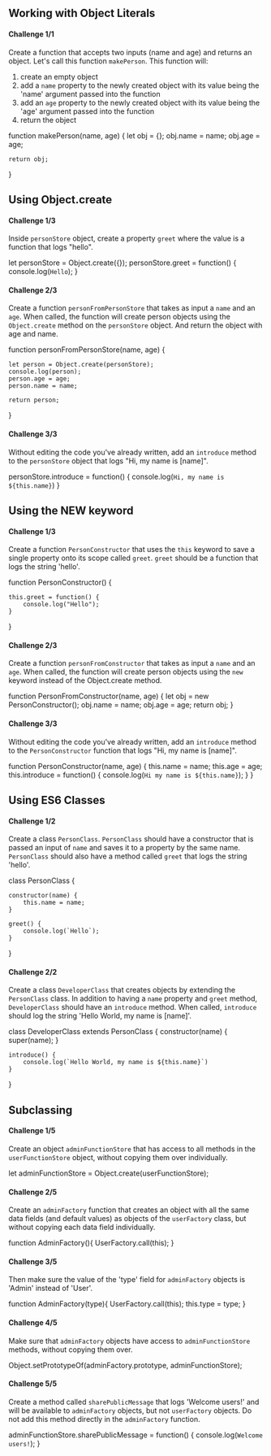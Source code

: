 ## Working with Object Literals

#### Challenge 1/1

Create a function that accepts two inputs (name and age) and returns an object. Let's call this function `makePerson`. This function will:

1. create an empty object
2. add a `name` property to the newly created object with its value being the 'name' argument passed into the function
3. add an `age` property to the newly created object with its value being the 'age' argument passed into the function
4. return the object

function makePerson(name, age) {
    let obj = {};
    obj.name = name;
    obj.age = age;

    return obj;
}


## Using Object.create

#### Challenge 1/3

Inside `personStore` object, create a property `greet` where the value is a function that logs "hello".

let personStore = Object.create({});
personStore.greet = function() {
    console.log(`Hello`);
}

#### Challenge 2/3

Create a function `personFromPersonStore` that takes as input a `name` and an `age`. When called, the function will create person objects using the `Object.create` method on the `personStore` object. And return the object with age and name.

function personFromPersonStore(name, age) {

    let person = Object.create(personStore);
    console.log(person);
    person.age = age;
    person.name = name;

    return person;
}


#### Challenge 3/3

Without editing the code you've already written, add an `introduce` method to the `personStore` object that logs "Hi, my name is [name]".

personStore.introduce = function() {
    console.log(`Hi, my name is ${this.name}`)
}

## Using the NEW keyword

#### Challenge 1/3

Create a function `PersonConstructor` that uses the `this` keyword to save a single property onto its scope called `greet`. `greet` should be a function that logs the string 'hello'.

function PersonConstructor() {

    this.greet = function() {
        console.log("Hello");
    }
}

#### Challenge 2/3

Create a function `personFromConstructor` that takes as input a `name` and an `age`. When called, the function will create person objects using the `new` keyword instead of the Object.create method.

function PersonFromConstructor(name, age) {
    let obj = new PersonConstructor();
    obj.name = name;
    obj.age = age;
    return obj;
}

#### Challenge 3/3

Without editing the code you've already written, add an `introduce` method to the `PersonConstructor` function that logs "Hi, my name is [name]".

function PersonConstructor(name, age) {
    this.name = name;
    this.age = age;
    this.introduce = function() {
        console.log(`Hi my name is ${this.name}`);
    }
}

## Using ES6 Classes

#### Challenge 1/2

Create a class `PersonClass`. `PersonClass` should have a constructor that is passed an input of `name` and saves it to a property by the same name. `PersonClass` should also have a method called `greet` that logs the string 'hello'.

class PersonClass {

    constructor(name) {
        this.name = name;
    }

    greet() {
        console.log(`Hello`);
    }
}

#### Challenge 2/2

Create a class `DeveloperClass` that creates objects by extending the `PersonClass` class. In addition to having a `name` property and `greet` method, `DeveloperClass` should have an `introduce` method. When called, `introduce` should log the string 'Hello World, my name is [name]'.

class DeveloperClass extends PersonClass {
    constructor(name) {
        super(name);
    } 

    introduce() {
        console.log(`Hello World, my name is ${this.name}`)
    }
}

## Subclassing

#### Challenge 1/5

Create an object `adminFunctionStore` that has access to all methods in the `userFunctionStore` object, without copying them over individually.

let adminFunctionStore = Object.create(userFunctionStore);

#### Challenge 2/5

Create an `adminFactory` function that creates an object with all the same data fields (and default values) as objects of the `userFactory` class, but without copying each data field individually.

function AdminFactory(){
    UserFactory.call(this);
}

#### Challenge 3/5

Then make sure the value of the 'type' field for `adminFactory` objects is 'Admin' instead of 'User'.

function AdminFactory(type){
    UserFactory.call(this);
    this.type = type;
}


#### Challenge 4/5

Make sure that `adminFactory` objects have access to `adminFunctionStore` methods, without copying them over.

Object.setPrototypeOf(adminFactory.prototype, adminFunctionStore);

#### Challenge 5/5

Create a method called `sharePublicMessage` that logs 'Welcome users!' and will be available to `adminFactory` objects, but not `userFactory` objects. Do not add this method directly in the `adminFactory` function.

adminFunctionStore.sharePublicMessage = function() {
    console.log(`Welcome users!`);
}